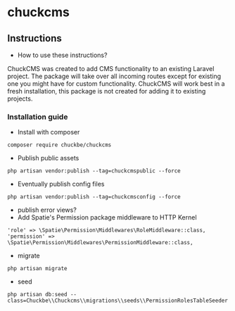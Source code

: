 # chuckcms

## Instructions

- How to use these instructions?

ChuckCMS was created to add CMS functionality to an existing Laravel project. The package will take over all incoming routes except for existing one you might have for custom functionality. ChuckCMS will work best in a fresh installation, this package is not created for adding it to existing projects.

### Installation guide

- Install with composer
```
composer require chuckbe/chuckcms
```
- Publish public assets
```
php artisan vendor:publish --tag=chuckcmspublic --force
```
- Eventually publish config files
```
php artisan vendor:publish --tag=chuckcmsconfig --force
```
- publish error views?
- Add Spatie's Permission package middleware to HTTP Kernel
```
'role' => \Spatie\Permission\Middlewares\RoleMiddleware::class,
'permission' => \Spatie\Permission\Middlewares\PermissionMiddleware::class,
```
- migrate
```
php artisan migrate
```
- seed
```
php artisan db:seed --class=Chuckbe\\Chuckcms\\migrations\\seeds\\PermissionRolesTableSeeder
```